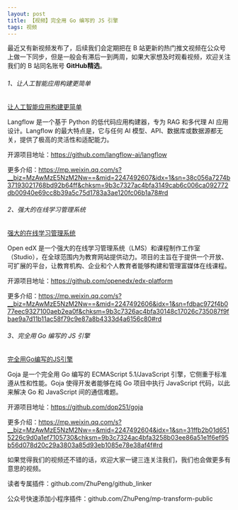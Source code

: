 ```yaml
---
layout: post
title: 【视频】完全用 Go 编写的 JS 引擎
tags: 视频
---
```


最近又有新视频发布了，后续我们会定期把在 B 站更新的热门推文视频在公众号上做一下同步，但是一般会有滞后一到两周，如果大家想及时观看视频，欢迎关注我们的 B 站同名账号 **GitHub精选**。

######  1、让人工智能应用构建更简单

[让人工智能应用构建更简单](https://www.bilibili.com/video/BV1gkzVYFETN/)

Langflow 是一个基于 Python 的低代码应用构建器，专为 RAG 和多代理 AI 应用设计。Langflow 的最大特点是，它与任何 AI 模型、API、数据库或数据源都无关，提供了极高的灵活性和适配能力。

开源项目地址：https://github.com/langflow-ai/langflow

更多介绍：https://mp.weixin.qq.com/s?__biz=MzAwMzE5NzM2Nw==&mid=2247492607&idx=1&sn=38c056a7274b37193021768bd92b64ff&chksm=9b3c7327ac4bfa3149cab6c006ca092772db00940e69cc8b39a5c75d1783a3ae120fc06b1a78#rd

###### 2、强大的在线学习管理系统

[强大的在线学习管理系统](https://www.bilibili.com/video/BV1xDzVY9E3h/)

Open edX 是一个强大的在线学习管理系统（LMS）和课程制作工作室（Studio），在全球范围内为教育网站提供动力。项目的主旨在于提供一个开放、可扩展的平台，让教育机构、企业和个人教育者能够构建和管理富媒体在线课程。

开源项目地址：https://github.com/openedx/edx-platform

更多介绍：https://mp.weixin.qq.com/s?__biz=MzAwMzE5NzM2Nw==&mid=2247492606&idx=1&sn=fdbac972f4b077eec9327100aeb2ea0f&chksm=9b3c7326ac4bfa30148c17026c735087f9fbae9a7d11b11ac58f79c9e87a8b4333d4a6156c80#rd

###### 3、完全用 Go 编写的 JS 引擎

[完全用Go编写的JS引擎](https://www.bilibili.com/video/BV1KSzVYsEaP/)

Goja 是一个完全用 Go 编写的 ECMAScript 5.1/JavaScript 引擎，它侧重于标准遵从性和性能。Goja 使得开发者能够在纯 Go 项目中执行 JavaScript 代码，以此来解决 Go 和 JavaScript 间的通信难题。

开源项目地址：https://github.com/dop251/goja

更多介绍：https://mp.weixin.qq.com/s?__biz=MzAwMzE5NzM2Nw==&mid=2247492604&idx=1&sn=31ffb2b01d6515226c9d0a1ef7105730&chksm=9b3c7324ac4bfa3258b03ee86a51e1f6ef95b56d078d20c29a3803a85d93eb1085e78e38af4f#rd

如果觉得我们的视频还不错的话，欢迎大家一键三连关注我们，我们也会做更多有意思的视频。

读者专属插件：github.com/ZhuPeng/github_linker

公众号快速添加小程序插件：github.com/ZhuPeng/mp-transform-public